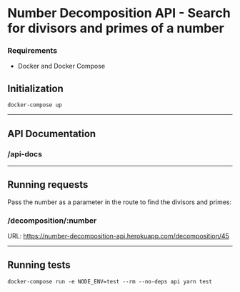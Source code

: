# Number Decomposition API - Search for divisors and primes of a number

### Requirements

- Docker and Docker Compose

## **Initialization**

```
docker-compose up
```

---

## API Documentation

### **/api-docs**

---

## **Running requests**

Pass the number as a parameter in the route
to find the divisors and primes:

### **/decomposition/:number**

URL: https://number-decomposition-api.herokuapp.com/decomposition/45

---

## **Running tests**

```
docker-compose run -e NODE_ENV=test --rm --no-deps api yarn test
```
